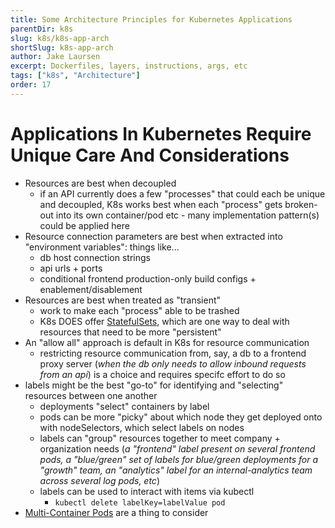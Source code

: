 ```yaml
---
title: Some Architecture Principles for Kubernetes Applications
parentDir: k8s
slug: k8s/k8s-app-arch
shortSlug: k8s-app-arch
author: Jake Laursen
excerpt: Dockerfiles, layers, instructions, args, etc
tags: ["k8s", "Architecture"]
order: 17
---
```


# Applications In Kubernetes Require Unique Care And Considerations

- Resources are best when decoupled
  - if an API currently does a few "processes" that could each be unique and decoupled, K8s works best when each "process" gets broken-out into its own container/pod etc - many implementation pattern(s) could be applied here
- Resource connection parameters are best when extracted into "environment variables": things like...
  - db host connection strings
  - api urls + ports 
  - conditional frontend production-only build configs + enablement/disablement
- Resources are best when treated as "transient"
  - work to make each "process" able to be trashed
  - K8s DOES offer [StatefulSets](/k8s/in-depth/stateful-sets), which are one way to deal with resources that need to be more "persistent"
- An "allow all" approach is default in K8s for resource communication
  - restricting resource communication from, say, a db to a frontend proxy server (_when the db only needs to allow inbound requests from an api_) is a choice and requires specifc effort to do so
- labels might be the best "go-to" for identifying and "selecting" resources between one another
  - deployments "select" containers by label
  - pods can be more "picky" about which node they get deployed onto with nodeSelectors, which select labels on nodes
  - labels can "group" resources together to meet company + organization needs (_a "frontend" label present on several frontend pods, a "blue/green" set of labels for blue/green deployments for a "growth" team, an "analytics" label for an internal-analytics team across several log pods, etc_)
  - labels can be used to interact with items via kubectl
    - `kubectl delete labelKey=labelValue pod`
- [Multi-Container Pods](/k8s/in-depth/multi-container-pods) are a thing to consider